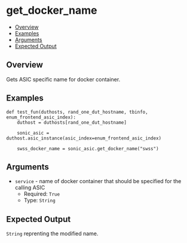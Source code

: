 # get_docker_name

- [Overview](#overview)
- [Examples](#examples)
- [Arguments](#arguments)
- [Expected Output](#expected-output)

## Overview
Gets ASIC specific name for docker container.

## Examples
```
def test_fun(duthosts, rand_one_dut_hostname, tbinfo, enum_frontend_asic_index):
    duthost = duthosts[rand_one_dut_hostname]

    sonic_asic = duthost.asic_instance(asic_index=enum_frontend_asic_index)

    swss_docker_name = sonic_asic.get_docker_name("swss")
```

## Arguments
- `service` - name of docker container that should be specified for the calling ASIC
    - Required: `True`
    - Type: `String`

## Expected Output
`String` reprenting the modified name.